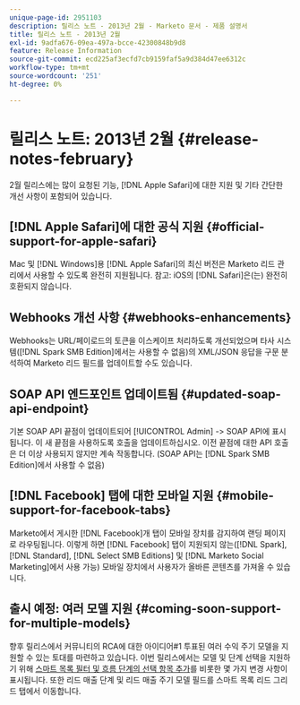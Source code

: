 ```yaml
---
unique-page-id: 2951103
description: 릴리스 노트 - 2013년 2월 - Marketo 문서 - 제품 설명서
title: 릴리스 노트 - 2013년 2월
exl-id: 9adfa676-09ea-497a-bcce-42300848b9d8
feature: Release Information
source-git-commit: ecd225af3ecfd7cb9159faf5a9d384d47ee6312c
workflow-type: tm+mt
source-wordcount: '251'
ht-degree: 0%

---
```


# 릴리스 노트: 2013년 2월 {#release-notes-february}

2월 릴리스에는 많이 요청된 기능, [!DNL Apple Safari]에 대한 지원 및 기타 간단한 개선 사항이 포함되어 있습니다.

## [!DNL Apple Safari]에 대한 공식 지원 {#official-support-for-apple-safari}

Mac 및 [!DNL Windows]용 [!DNL Apple Safari]의 최신 버전은 Marketo 리드 관리에서 사용할 수 있도록 완전히 지원됩니다. 참고: iOS의 [!DNL Safari]은(는) 완전히 호환되지 않습니다.

## Webhooks 개선 사항 {#webhooks-enhancements}

Webhooks는 URL/페이로드의 토큰을 이스케이프 처리하도록 개선되었으며 타사 시스템([!DNL Spark SMB Edition]에서는 사용할 수 없음)의 XML/JSON 응답을 구문 분석하여 Marketo 리드 필드를 업데이트할 수도 있습니다.

## SOAP API 엔드포인트 업데이트됨 {#updated-soap-api-endpoint}

기본 SOAP API 끝점이 업데이트되어 [!UICONTROL Admin] -> SOAP API에 표시됩니다. 이 새 끝점을 사용하도록 호출을 업데이트하십시오. 이전 끝점에 대한 API 호출은 더 이상 사용되지 않지만 계속 작동합니다. (SOAP API는 [!DNL Spark SMB Edition]에서 사용할 수 없음)

## [!DNL Facebook] 탭에 대한 모바일 지원 {#mobile-support-for-facebook-tabs}

Marketo에서 게시한 [!DNL Facebook]개 탭이 모바일 장치를 감지하여 랜딩 페이지로 라우팅됩니다. 이렇게 하면 [!DNL Facebook] 탭이 지원되지 않는([!DNL Spark], [!DNL Standard], [!DNL Select SMB Editions] 및 [!DNL Marketo Social Marketing]에서 사용 가능) 모바일 장치에서 사용자가 올바른 콘텐츠를 가져올 수 있습니다.

## 출시 예정: 여러 모델 지원 {#coming-soon-support-for-multiple-models}

향후 릴리스에서 커뮤니티의 RCA에 대한 아이디어#1 투표된 여러 수익 주기 모델을 지원할 수 있는 토대를 마련하고 있습니다. 이번 릴리스에서는 모델 및 단계 선택을 지원하기 위해 [스마트 목록 필터 및 흐름 단계의 선택 항목 추가](/help/marketo/product-docs/reporting/revenue-cycle-analytics/revenue-cycle-models/find-all-leads-in-a-revenue-cycle-model.md)를 비롯한 몇 가지 변경 사항이 표시됩니다. 또한 리드 매출 단계 및 리드 매출 주기 모델 필드를 스마트 목록 리드 그리드 탭에서 이동합니다.
